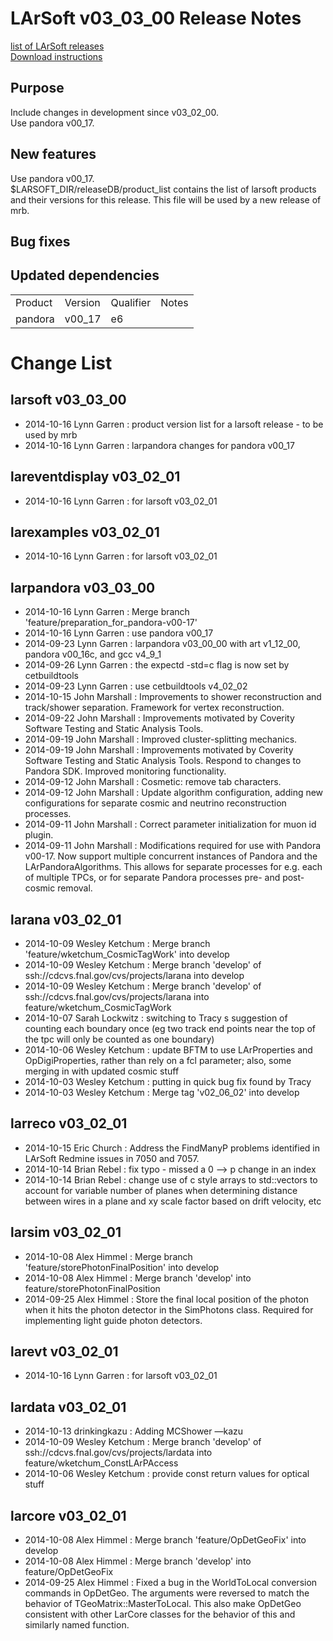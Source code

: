 # LArSoft v03_03_00 Release Notes



[list of LArSoft releases](LArSoft_release_list)  
[Download instructions](http://scisoft.fnal.gov/scisoft/projects/larsoft/v03_03_00/larsoft-v03_03_00.html)

## Purpose

Include changes in development since v03_02_00.  
Use pandora v00_17.

## New features

Use pandora v00_17.  
$LARSOFT_DIR/releaseDB/product_list contains the list of larsoft products and their versions for this release. This file will be used by a new release of mrb.

## Bug fixes

## Updated dependencies

|         |         |           |       |
|---------|---------|-----------|-------|
| Product | Version | Qualifier | Notes |
| pandora | v00_17  | e6        |       |

# Change List

## larsoft v03_03_00

-   2014-10-16 Lynn Garren : product version list for a larsoft release - to be used by mrb
-   2014-10-16 Lynn Garren : larpandora changes for pandora v00_17

## lareventdisplay v03_02_01

-   2014-10-16 Lynn Garren : for larsoft v03_02_01

## larexamples v03_02_01

-   2014-10-16 Lynn Garren : for larsoft v03_02_01

## larpandora v03_03_00

-   2014-10-16 Lynn Garren : Merge branch 'feature/preparation_for_pandora-v00-17'
-   2014-10-16 Lynn Garren : use pandora v00_17
-   2014-09-23 Lynn Garren : larpandora v03_00_00 with art v1_12_00, pandora v00_16c, and gcc v4_9_1
-   2014-09-26 Lynn Garren : the expectd -std=c flag is now set by cetbuildtools
-   2014-09-23 Lynn Garren : use cetbuildtools v4_02_02
-   2014-10-15 John Marshall : Improvements to shower reconstruction and track/shower separation. Framework for vertex reconstruction.
-   2014-09-22 John Marshall : Improvements motivated by Coverity Software Testing and Static Analysis Tools.
-   2014-09-19 John Marshall : Improved cluster-splitting mechanics.
-   2014-09-19 John Marshall : Improvements motivated by Coverity Software Testing and Static Analysis Tools. Respond to changes to Pandora SDK. Improved monitoring functionality.
-   2014-09-12 John Marshall : Cosmetic: remove tab characters.
-   2014-09-12 John Marshall : Update algorithm configuration, adding new configurations for separate cosmic and neutrino reconstruction processes.
-   2014-09-11 John Marshall : Correct parameter initialization for muon id plugin.
-   2014-09-11 John Marshall : Modifications required for use with Pandora v00-17. Now support multiple concurrent instances of Pandora and the LArPandoraAlgorithms. This allows for separate processes for e.g. each of multiple TPCs, or for separate Pandora processes pre- and post-cosmic removal.

## larana v03_02_01

-   2014-10-09 Wesley Ketchum : Merge branch 'feature/wketchum_CosmicTagWork' into develop
-   2014-10-09 Wesley Ketchum : Merge branch 'develop' of ssh://cdcvs.fnal.gov/cvs/projects/larana into develop
-   2014-10-09 Wesley Ketchum : Merge branch 'develop' of ssh://cdcvs.fnal.gov/cvs/projects/larana into feature/wketchum_CosmicTagWork
-   2014-10-07 Sarah Lockwitz : switching to Tracy s suggestion of counting each boundary once (eg two track end points near the top of the tpc will only be counted as one boundary)
-   2014-10-06 Wesley Ketchum : update BFTM to use LArProperties and OpDigiProperties, rather than rely on a fcl parameter; also, some merging in with updated cosmic stuff
-   2014-10-03 Wesley Ketchum : putting in quick bug fix found by Tracy
-   2014-10-03 Wesley Ketchum : Merge tag 'v02_06_02' into develop

## larreco v03_02_01

-   2014-10-15 Eric Church : Address the FindManyP problems identified in LArSoft Redmine issues in 7050 and 7057.
-   2014-10-14 Brian Rebel : fix typo - missed a 0 —\> p change in an index
-   2014-10-14 Brian Rebel : change use of c style arrays to std::vectors to account for variable number of planes when determining distance between wires in a plane and xy scale factor based on drift velocity, etc

## larsim v03_02_01

-   2014-10-08 Alex Himmel : Merge branch 'feature/storePhotonFinalPosition' into develop
-   2014-10-08 Alex Himmel : Merge branch 'develop' into feature/storePhotonFinalPosition
-   2014-09-25 Alex Himmel : Store the final local position of the photon when it hits the photon detector in the SimPhotons class. Required for implementing light guide photon detectors.

## larevt v03_02_01

-   2014-10-16 Lynn Garren : for larsoft v03_02_01

## lardata v03_02_01

-   2014-10-13 drinkingkazu : Adding MCShower —kazu
-   2014-10-09 Wesley Ketchum : Merge branch 'develop' of ssh://cdcvs.fnal.gov/cvs/projects/lardata into feature/wketchum_ConstLArPAccess
-   2014-10-06 Wesley Ketchum : provide const return values for optical stuff

## larcore v03_02_01

-   2014-10-08 Alex Himmel : Merge branch 'feature/OpDetGeoFix' into develop
-   2014-10-08 Alex Himmel : Merge branch 'develop' into feature/OpDetGeoFix
-   2014-09-25 Alex Himmel : Fixed a bug in the WorldToLocal conversion commands in OpDetGeo. The arguments were reversed to match the behavior of TGeoMatrix::MasterToLocal. This also make OpDetGeo consistent with other LarCore classes for the behavior of this and similarly named function.
